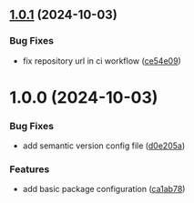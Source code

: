 ## [1.0.1](https://github.com/coverzen/yousign-client/compare/v1.0.0...v1.0.1) (2024-10-03)


### Bug Fixes

* fix repository url in ci workflow ([ce54e09](https://github.com/coverzen/yousign-client/commit/ce54e09c834d4fbeea2d83c8873618b4a059edda))

# 1.0.0 (2024-10-03)


### Bug Fixes

* add semantic version config file ([d0e205a](https://github.com/coverzen/yousign-client/commit/d0e205a1b762e3fd7c085215f5bd6c89673c3dd0))


### Features

* add basic package configuration ([ca1ab78](https://github.com/coverzen/yousign-client/commit/ca1ab7806f8defc5fbacb9554b63f4f94d31ee39))
